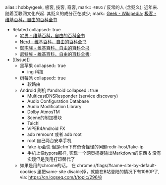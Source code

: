 alias:: hobby/geek, 极客, 技客, 奇客, 
mark:: `卡BUG` / 反常的人 (含贬义); 近年来. 随着互联网文化兴起. 其贬义的成分正在减少;
mark:: [Geek - Wikipedia](https://en.wikipedia.org/wiki/Geek); [极客 - 维基百科，自由的百科全书](https://zh.wikipedia.org/zh-cn/%E6%9E%81%E5%AE%A2)

  - Related
    collapsed:: true
    - [宅男 - 维基百科，自由的百科全书](https://zh.wikipedia.org/zh-cn/%E5%AE%85%E7%94%B7)
    - [Nerd - 维基百科，自由的百科全书](https://zh.wikipedia.org/zh-cn/Nerd)
    - [御宅族 - 维基百科，自由的百科全书](https://zh.wikipedia.org/zh-cn/%E5%BE%A1%E5%AE%85%E6%97%8F)
    - [尼特族 - 維基百科，自由的百科全書](https://zh.wikipedia.org/wiki/%E5%B0%BC%E7%89%B9%E6%97%8F);
- [[Issue]]
  - 黑苹果
    collapsed:: true
    - ing 科技
  - 树莓派
    collapsed:: true
    - 软路由
  - Android 刷机 #android
    collapsed:: true
    - MulticastDNSResponder (service discovery)
    - Audio Configuration Database
    - Audio Modification Library
    - Dolby AtmosTM
    - Scene的附加模块
    - Taichi
    - ViPER4Android FX
    - adb remount 或者 adb root
    - root 自己两台安卓手机
    - fake-ip会快 但是cfm下有奇奇怪怪的问题redir-host/fake-ip
    - 手机上像typora那样, 实现一个网页捕捉输出Markdown的东西 & 没有实现但是我用打印替代了
  - 如果是用的chrome的话， 在 chrome://flags/\#same-site-by-default-cookies 里把same-site disable掉，就能在B站登陆的情况下有1080P了, via: https://cn.logseq.com/t/topic/296/8